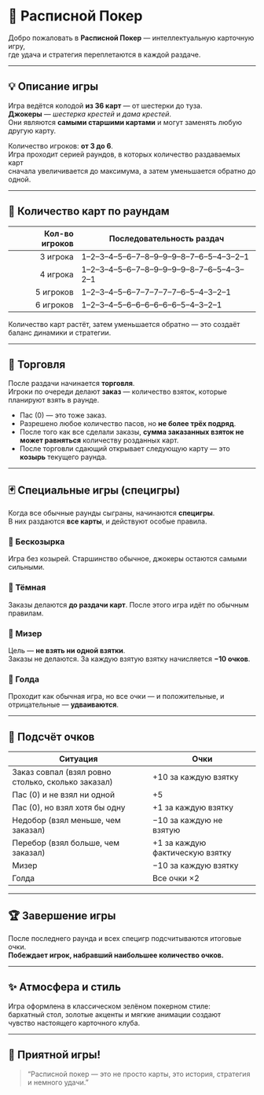 # 🎴 Расписной Покер

Добро пожаловать в **Расписной Покер** — интеллектуальную карточную игру,  
где удача и стратегия переплетаются в каждой раздаче.

---

## 💡 Описание игры

Игра ведётся колодой **из 36 карт** — от шестерки до туза.  
**Джокеры** — _шестерка крестей_ и _дама крестей_.  
Они являются **самыми старшими картами** и могут заменять любую другую карту.

Количество игроков: **от 3 до 6**.  
Игра проходит серией раундов, в которых количество раздаваемых карт  
сначала увеличивается до максимума, а затем уменьшается обратно до одной.

---

## 🔢 Количество карт по раундам

| Кол-во игроков | Последовательность раздач               |
| -------------: | --------------------------------------- |
|       3 игрока | 1–2–3–4–5–6–7–8–9–9–9–8–7–6–5–4–3–2–1   |
|       4 игрока | 1–2–3–4–5–6–7–8–9–9–9–9–8–7–6–5–4–3–2–1 |
|      5 игроков | 1–2–3–4–5–6–7–7–7–7–7–6–5–4–3–2–1       |
|      6 игроков | 1–2–3–4–5–6–6–6–6–6–6–5–4–3–2–1         |

Количество карт растёт, затем уменьшается обратно — это создаёт баланс динамики и стратегии.

---

## 💬 Торговля

После раздачи начинается **торговля**.  
Игроки по очереди делают **заказ** — количество взяток, которые планируют взять в раунде.

- Пас (0) — это тоже заказ.
- Разрешено любое количество пасов, но **не более трёх подряд**.
- После того как все сделали заказы, **сумма заказанных взяток не может равняться** количеству розданных карт.
- После торговли сдающий открывает следующую карту — это **козырь** текущего раунда.

---

## 🃏 Специальные игры (специгры)

Когда все обычные раунды сыграны, начинаются **специгры**.  
В них раздаются **все карты**, и действуют особые правила.

### 🔸 Бескозырка

Игра без козырей. Старшинство обычное, джокеры остаются самыми сильными.

### 🔸 Тёмная

Заказы делаются **до раздачи карт**. После этого игра идёт по обычным правилам.

### 🔸 Мизер

Цель — **не взять ни одной взятки**.  
Заказы не делаются. За каждую взятую взятку начисляется **−10 очков**.

### 🔸 Голда

Проходит как обычная игра, но все очки — и положительные, и отрицательные — **удваиваются**.

---

## 🧮 Подсчёт очков

| Ситуация                                           | Очки                            |
| -------------------------------------------------- | ------------------------------- |
| Заказ совпал (взял ровно столько, сколько заказал) | +10 за каждую взятку            |
| Пас (0) и не взял ни одной                         | +5                              |
| Пас (0), но взял хотя бы одну                      | +1 за каждую взятку             |
| Недобор (взял меньше, чем заказал)                 | −10 за каждую не взятую         |
| Перебор (взял больше, чем заказал)                 | +1 за каждую фактическую взятку |
| Мизер                                              | −10 за каждую взятку            |
| Голда                                              | Все очки ×2                     |

---

## 🏆 Завершение игры

После последнего раунда и всех специгр подсчитываются итоговые очки.  
**Побеждает игрок, набравший наибольшее количество очков.**

---

## ✨ Атмосфера и стиль

Игра оформлена в классическом зелёном покерном стиле:  
бархатный стол, золотые акценты и мягкие анимации создают  
чувство настоящего карточного клуба.

---

## 💬 Приятной игры!

> “Расписной покер — это не просто карты, это история, стратегия и немного удачи.”
